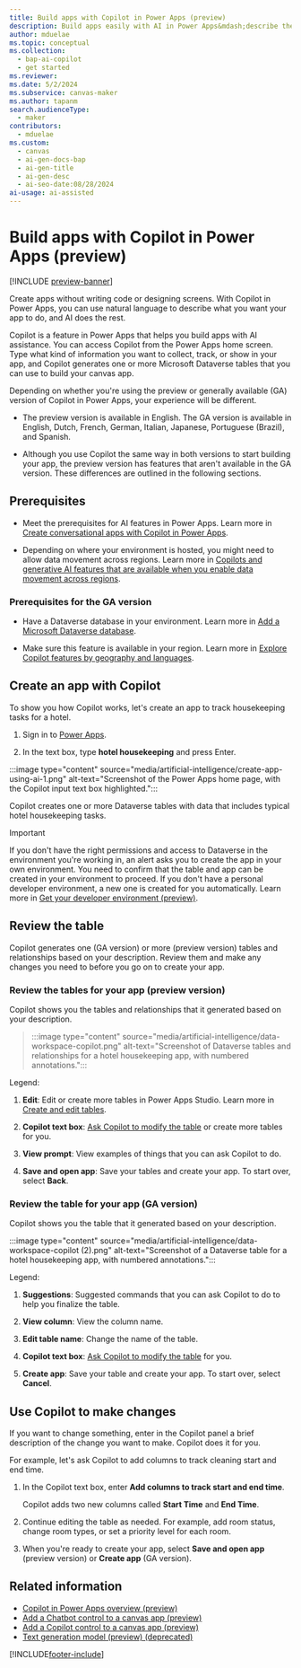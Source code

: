 ```yaml
---
title: Build apps with Copilot in Power Apps (preview)
description: Build apps easily with AI in Power Apps&mdash;describe the information you want to collect, track, or show in your app, and Copilot creates Dataverse tables and guides you through the process.
author: mduelae
ms.topic: conceptual
ms.collection:
  - bap-ai-copilot
  - get started
ms.reviewer:
ms.date: 5/2/2024
ms.subservice: canvas-maker
ms.author: tapanm
search.audienceType:
  - maker
contributors:
  - mduelae
ms.custom:
  - canvas
  - ai-gen-docs-bap
  - ai-gen-title
  - ai-gen-desc
  - ai-seo-date:08/28/2024
ai-usage: ai-assisted
---
```


# Build apps with Copilot in Power Apps (preview)

[!INCLUDE [preview-banner](~/../shared-content/shared/preview-includes/preview-banner.md)]

Create apps without writing code or designing screens. With Copilot in Power Apps, you can use natural language to describe what you want your app to do, and AI does the rest.

Copilot is a feature in Power Apps that helps you build apps with AI assistance. You can access Copilot from the Power Apps home screen. Type what kind of information you want to collect, track, or show in your app, and Copilot generates one or more Microsoft Dataverse tables that you can use to build your canvas app.

Depending on whether you're using the preview or generally available (GA) version of Copilot in Power Apps, your experience will be different.

- The preview version is available in English. The GA version is available in English, Dutch, French, German, Italian, Japanese, Portuguese (Brazil), and Spanish.

- Although you use Copilot the same way in both versions to start building your app, the preview version has features that aren't available in the GA version. These differences are outlined in the following sections.

## Prerequisites

- Meet the prerequisites for AI features in Power Apps. Learn more in [Create conversational apps with Copilot in Power Apps](ai-overview.md).

- Depending on where your environment is hosted, you might need to allow data movement across regions. Learn more in [Copilots and generative AI features that are available when you enable data movement across regions](/power-platform/admin/geographical-availability-copilot#copilots-and-generative-ai-features-that-are-available-when-you-enable-data-movement-across-regions).

### Prerequisites for the GA version

- Have a Dataverse database in your environment. Learn more in [Add a Microsoft Dataverse database](/power-platform/admin/create-database).

- Make sure this feature is available in your region. Learn more in [Explore Copilot features by geography and languages](https://releaseplans.microsoft.com/en-US/availability-reports/?report=copilotfeaturereport).

## Create an app with Copilot

To show you how Copilot works, let's create an app to track housekeeping tasks for a hotel.

1. Sign in to [Power Apps](https://make.powerapps.com).

1. In the text box, type **hotel housekeeping** and press Enter.

  :::image type="content" source="media/artificial-intelligence/create-app-using-ai-1.png" alt-text="Screenshot of the Power Apps home page, with the Copilot input text box highlighted.":::

Copilot creates one or more Dataverse tables with data that includes typical hotel housekeeping tasks.

> [!IMPORTANT]
> If you don't have the right permissions and access to Dataverse in the environment you're working in, an alert asks you to create the app in your own environment. You need to confirm that the table and app can be created in your environment to proceed. If you don't have a personal developer environment, a new one is created for you automatically. Learn more in [Get your developer environment (preview)](../maker-create-environment.md).

## Review the table

Copilot generates one (GA version) or more (preview version) tables and relationships based on your description. Review them and make any changes you need to before you go on to create your app.

### Review the tables for your app (preview version)

Copilot shows you the tables and relationships that it generated based on your description.

> :::image type="content" source="media/artificial-intelligence/data-workspace-copilot.png" alt-text="Screenshot of Dataverse tables and relationships for a hotel housekeeping app, with numbered annotations.":::

Legend:

1. **Edit**: Edit or create more tables in Power Apps Studio. Learn more in [Create and edit tables](../data-platform/create-edit-entities-portal.md).

1. **Copilot text box**: [Ask Copilot to modify the table](#use-copilot-to-make-changes) or create more tables for you.

1. **View prompt**: View examples of things that you can ask Copilot to do.

1. **Save and open app**: Save your tables and create your app. To start over, select **Back**.

### Review the table for your app (GA version)

Copilot shows you the table that it generated based on your description.

:::image type="content" source="media/artificial-intelligence/data-workspace-copilot (2).png" alt-text="Screenshot of a Dataverse table for a hotel housekeeping app, with numbered annotations.":::

Legend:

1. **Suggestions**: Suggested commands that you can ask Copilot to do to help you finalize the table.

1. **View column**: View the column name.

1. **Edit table name**: Change the name of the table.

1. **Copilot text box**: [Ask Copilot to modify the table](#use-copilot-to-make-changes) for you.

1. **Create app**: Save your table and create your app. To start over, select **Cancel**.

## Use Copilot to make changes

If you want to change something, enter in the Copilot panel a brief description of the change you want to make. Copilot does it for you.

For example, let's ask Copilot to add columns to track cleaning start and end time.

1. In the Copilot text box, enter **Add columns to track start and end time**.

    Copilot adds two new columns called **Start Time** and **End Time**.

1. Continue editing the table as needed. For example, add room status, change room types, or set a priority level for each room.

1. When you're ready to create your app, select **Save and open app** (preview version) or **Create app** (GA version).

## Related information

- [Copilot in Power Apps overview (preview)](ai-overview.md)
- [Add a Chatbot control to a canvas app (preview)](add-ai-chatbot.md)
- [Add a Copilot control to a canvas app (preview)](add-ai-copilot.md)
- [Text generation model (preview) (deprecated)](/ai-builder/prebuilt-azure-openai)

[!INCLUDE[footer-include](../../includes/footer-banner.md)]

